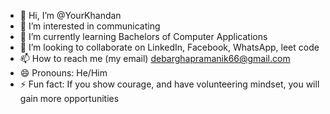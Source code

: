 - 👋 Hi, I’m @YourKhandan
- 👀 I’m interested in communicating
- 🌱 I’m currently learning Bachelors of Computer Applications 
- 💞️ I’m looking to collaborate on LinkedIn, Facebook, WhatsApp, leet code
- 📫 How to reach me (my email) debarghapramanik66@gmail.com
- 😄 Pronouns: He/Him
- ⚡ Fun fact: If you show courage, and have volunteering mindset, you will gain more opportunities 

<!---
YourKhandan/YourKhandan is a ✨ special ✨ repository because its `README.md` (this file) appears on your GitHub profile.
You can click the Preview link to take a look at your changes.
--->
